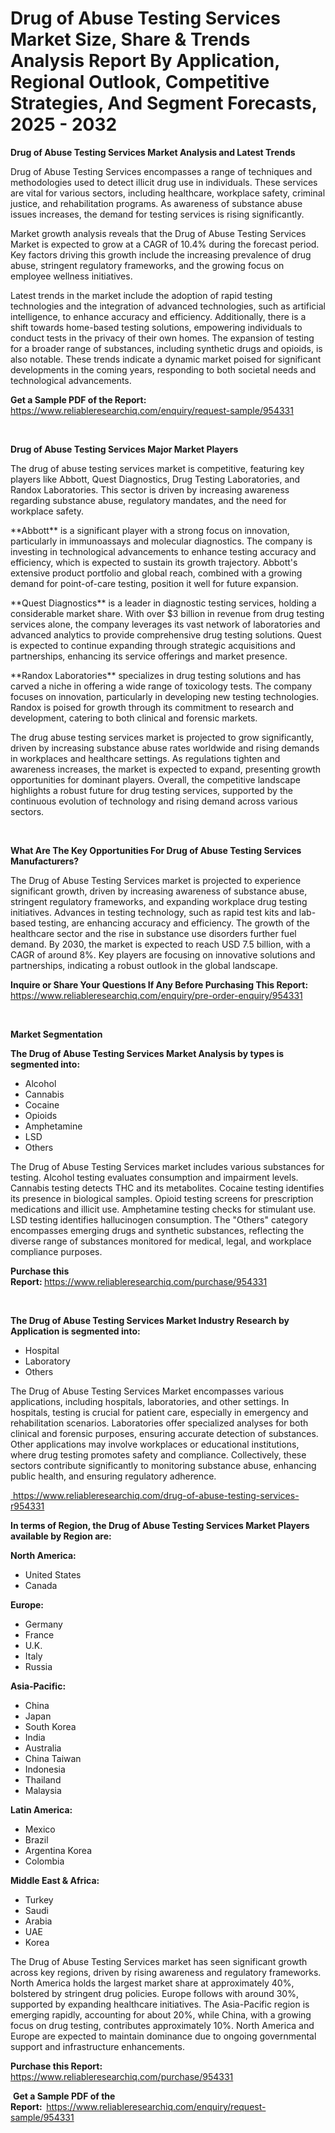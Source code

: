 <p><h1>Drug of Abuse Testing Services Market Size, Share & Trends Analysis Report By Application, Regional Outlook, Competitive Strategies, And Segment Forecasts, 2025 - 2032</h1></p><p><strong>Drug of Abuse Testing Services Market Analysis and Latest Trends</strong></p>
<p><p>Drug of Abuse Testing Services encompasses a range of techniques and methodologies used to detect illicit drug use in individuals. These services are vital for various sectors, including healthcare, workplace safety, criminal justice, and rehabilitation programs. As awareness of substance abuse issues increases, the demand for testing services is rising significantly.</p><p>Market growth analysis reveals that the Drug of Abuse Testing Services Market is expected to grow at a CAGR of 10.4% during the forecast period. Key factors driving this growth include the increasing prevalence of drug abuse, stringent regulatory frameworks, and the growing focus on employee wellness initiatives. </p><p>Latest trends in the market include the adoption of rapid testing technologies and the integration of advanced technologies, such as artificial intelligence, to enhance accuracy and efficiency. Additionally, there is a shift towards home-based testing solutions, empowering individuals to conduct tests in the privacy of their own homes. The expansion of testing for a broader range of substances, including synthetic drugs and opioids, is also notable. These trends indicate a dynamic market poised for significant developments in the coming years, responding to both societal needs and technological advancements.</p></p>
<p><strong>Get a Sample PDF of the Report:&nbsp;</strong> <a href="https://www.reliableresearchiq.com/enquiry/request-sample/954331?utm_campaign=3593&utm_medium=2&utm_source=Github&utm_content=ia&utm_term=18042025&utm_id=drug-of-abuse-testing-services">https://www.reliableresearchiq.com/enquiry/request-sample/954331</a></p>
<p>&nbsp;</p>
<p><strong>Drug of Abuse Testing Services Major Market Players</strong></p>
<p><p>The drug of abuse testing services market is competitive, featuring key players like Abbott, Quest Diagnostics, Drug Testing Laboratories, and Randox Laboratories. This sector is driven by increasing awareness regarding substance abuse, regulatory mandates, and the need for workplace safety.</p><p>**Abbott** is a significant player with a strong focus on innovation, particularly in immunoassays and molecular diagnostics. The company is investing in technological advancements to enhance testing accuracy and efficiency, which is expected to sustain its growth trajectory. Abbott's extensive product portfolio and global reach, combined with a growing demand for point-of-care testing, position it well for future expansion.</p><p>**Quest Diagnostics** is a leader in diagnostic testing services, holding a considerable market share. With over $3 billion in revenue from drug testing services alone, the company leverages its vast network of laboratories and advanced analytics to provide comprehensive drug testing solutions. Quest is expected to continue expanding through strategic acquisitions and partnerships, enhancing its service offerings and market presence.</p><p>**Randox Laboratories** specializes in drug testing solutions and has carved a niche in offering a wide range of toxicology tests. The company focuses on innovation, particularly in developing new testing technologies. Randox is poised for growth through its commitment to research and development, catering to both clinical and forensic markets.</p><p>The drug abuse testing services market is projected to grow significantly, driven by increasing substance abuse rates worldwide and rising demands in workplaces and healthcare settings. As regulations tighten and awareness increases, the market is expected to expand, presenting growth opportunities for dominant players. Overall, the competitive landscape highlights a robust future for drug testing services, supported by the continuous evolution of technology and rising demand across various sectors.</p></p>
<p>&nbsp;</p>
<p><strong>What Are The Key Opportunities For Drug of Abuse Testing Services Manufacturers?</strong></p>
<p><p>The Drug of Abuse Testing Services market is projected to experience significant growth, driven by increasing awareness of substance abuse, stringent regulatory frameworks, and expanding workplace drug testing initiatives. Advances in testing technology, such as rapid test kits and lab-based testing, are enhancing accuracy and efficiency. The growth of the healthcare sector and the rise in substance use disorders further fuel demand. By 2030, the market is expected to reach USD 7.5 billion, with a CAGR of around 8%. Key players are focusing on innovative solutions and partnerships, indicating a robust outlook in the global landscape.</p></p>
<p><strong>Inquire or Share Your Questions If Any Before Purchasing This Report:</strong> <a href="https://www.reliableresearchiq.com/enquiry/pre-order-enquiry/954331?utm_campaign=3593&utm_medium=2&utm_source=Github&utm_content=ia&utm_term=18042025&utm_id=drug-of-abuse-testing-services">https://www.reliableresearchiq.com/enquiry/pre-order-enquiry/954331</a></p>
<p>&nbsp;</p>
<p><strong>Market Segmentation</strong></p>
<p><strong>The Drug of Abuse Testing Services Market Analysis by types is segmented into:</strong></p>
<p><ul><li>Alcohol</li><li>Cannabis</li><li>Cocaine</li><li>Opioids</li><li>Amphetamine</li><li>LSD</li><li>Others</li></ul></p>
<p><p>The Drug of Abuse Testing Services market includes various substances for testing. Alcohol testing evaluates consumption and impairment levels. Cannabis testing detects THC and its metabolites. Cocaine testing identifies its presence in biological samples. Opioid testing screens for prescription medications and illicit use. Amphetamine testing checks for stimulant use. LSD testing identifies hallucinogen consumption. The "Others" category encompasses emerging drugs and synthetic substances, reflecting the diverse range of substances monitored for medical, legal, and workplace compliance purposes.</p></p>
<p><strong>Purchase this Report:&nbsp;</strong><a href="https://www.reliableresearchiq.com/purchase/954331?utm_campaign=3593&utm_medium=2&utm_source=Github&utm_content=ia&utm_term=18042025&utm_id=drug-of-abuse-testing-services">https://www.reliableresearchiq.com/purchase/954331</a></p>
<p>&nbsp;</p>
<p><strong>The Drug of Abuse Testing Services Market Industry Research by Application is segmented into:</strong></p>
<p><ul><li>Hospital</li><li>Laboratory</li><li>Others</li></ul></p>
<p><p>The Drug of Abuse Testing Services Market encompasses various applications, including hospitals, laboratories, and other settings. In hospitals, testing is crucial for patient care, especially in emergency and rehabilitation scenarios. Laboratories offer specialized analyses for both clinical and forensic purposes, ensuring accurate detection of substances. Other applications may involve workplaces or educational institutions, where drug testing promotes safety and compliance. Collectively, these sectors contribute significantly to monitoring substance abuse, enhancing public health, and ensuring regulatory adherence.</p></p>
<p><a href="https://www.reliableresearchiq.com/drug-of-abuse-testing-services-r954331?utm_campaign=3593&utm_medium=2&utm_source=Github&utm_content=ia&utm_term=18042025&utm_id=drug-of-abuse-testing-services">&nbsp;https://www.reliableresearchiq.com/drug-of-abuse-testing-services-r954331</a></p>
<p><strong>In terms of Region, the Drug of Abuse Testing Services Market Players available by Region are:</strong></p>
<p>
    <p> <strong> North America: </strong>
        <ul>
            <li>United States</li>
            <li>Canada</li>
        </ul>
        </p> 
    <p> <strong> Europe: </strong>
        <ul>
            <li>Germany</li>
            <li>France</li>
            <li>U.K.</li>
            <li>Italy</li>
            <li>Russia</li>
        </ul>
        </p> 
    <p> <strong> Asia-Pacific: </strong>
        <ul>
            <li>China</li>
            <li>Japan</li>
            <li>South Korea</li>
            <li>India</li>
            <li>Australia</li>
            <li>China Taiwan</li>
            <li>Indonesia</li>
            <li>Thailand</li>
            <li>Malaysia</li>
        </ul>
        </p> 
    <p> <strong> Latin America: </strong>
        <ul>
            <li>Mexico</li>
            <li>Brazil</li>
            <li>Argentina Korea</li>
            <li>Colombia</li>
        </ul>
        </p> 
    <p> <strong> Middle East & Africa: </strong>
        <ul>
            <li>Turkey</li>
            <li>Saudi</li>
            <li>Arabia</li>
            <li>UAE</li>
            <li>Korea</li>
        </ul>
    </p>
    </p>
<p><p>The Drug of Abuse Testing Services market has seen significant growth across key regions, driven by rising awareness and regulatory frameworks. North America holds the largest market share at approximately 40%, bolstered by stringent drug policies. Europe follows with around 30%, supported by expanding healthcare initiatives. The Asia-Pacific region is emerging rapidly, accounting for about 20%, while China, with a growing focus on drug testing, contributes approximately 10%. North America and Europe are expected to maintain dominance due to ongoing governmental support and infrastructure enhancements.</p></p>
<p><strong>Purchase this Report: </strong><a href="https://www.reliableresearchiq.com/purchase/954331?utm_campaign=3593&utm_medium=2&utm_source=Github&utm_content=ia&utm_term=18042025&utm_id=drug-of-abuse-testing-services">https://www.reliableresearchiq.com/purchase/954331</a></p>
<p>&nbsp;<strong>Get a Sample PDF of the Report:&nbsp;&nbsp;</strong><a href="https://www.reliableresearchiq.com/enquiry/request-sample/954331?utm_campaign=3593&utm_medium=2&utm_source=Github&utm_content=ia&utm_term=18042025&utm_id=drug-of-abuse-testing-services">https://www.reliableresearchiq.com/enquiry/request-sample/954331</a></p>
<p><strong></strong></p>
<p><p></p><p></p><p></p></p>